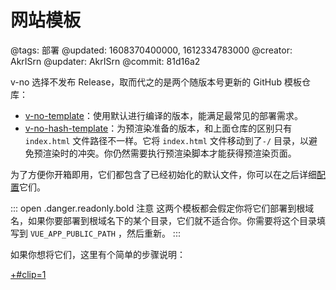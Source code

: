 # 网站模板

@tags: 部署
@updated: 1608370400000, 1612334783000
@creator: AkrISrn
@updater: AkrISrn
@commit: 81d16a2

v-no 选择不发布 Release，取而代之的是两个随版本号更新的 GitHub 模板仓库：

- [v-no-template](https://github.com/akrisrn/v-no-template)：使用默认[](/zh/docs/env-vars.md "#")进行编译的版本，能满足最常见的部署需求。
- [v-no-hash-template](https://github.com/akrisrn/v-no-hash-template)：为预渲染准备的版本，和上面仓库的区别只有 `index.html` 文件路径不一样。它将 `index.html` 文件移动到了`-/` 目录，以避免预渲染时的冲突。你仍然需要执行预渲染脚本才能获得预渲染页面。

为了方便你开箱即用，它们都包含了已经初始化的默认文件，你可以在之后详细[配置](/zh/docs/config.md "#")它们。

::: open .danger.readonly.bold 注意
这两个模板都会假定你将它们部署到根域名，如果你要部署到根域名下的某个目录，它们就不适合你。你需要将这个目录填写到 `VUE_APP_PUBLIC_PATH` [](/zh/docs/env-vars.md "#")，然后重新[](/zh/docs/compile.md "#")。
:::

如果你想将它们[](/zh/docs/deploy-to-github-pages.md "#")，这里有个简单的步骤说明：

[+#clip=1](/zh/docs/deploy-to-github-pages.md)
